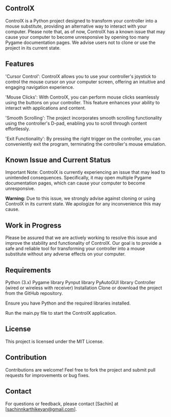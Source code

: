 **ControlX**
---------------

ControlX is a Python project designed to transform your controller into a mouse substitute, providing an alternative way to interact with your computer. Please note that, as of now, ControlX has a known issue that may cause your computer to become unresponsive by opening too many Pygame documentation pages. We advise users not to clone or use the project in its current state.

**Features**
---------------

'Cursor Control': ControlX allows you to use your controller's joystick to control the mouse cursor on your computer screen, offering an intuitive and engaging navigation experience.

'Mouse Clicks': With ControlX, you can perform mouse clicks seamlessly using the buttons on your controller. This feature enhances your ability to interact with applications and content.

'Smooth Scrolling': The project incorporates smooth scrolling functionality using the controller's D-pad, enabling you to scroll through content effortlessly.

'Exit Functionality': By pressing the right trigger on the controller, you can conveniently exit the program, terminating the controller's mouse emulation.

**Known Issue and Current Status**
-----------------------------------

Important Note: ControlX is currently experiencing an issue that may lead to unintended consequences. Specifically, it may open multiple Pygame documentation pages, which can cause your computer to become unresponsive.

**Warning:** Due to this issue, we strongly advise against cloning or using ControlX in its current state. We apologize for any inconvenience this may cause.

**Work in Progress**
----------------------

Please be assured that we are actively working to resolve this issue and improve the stability and functionality of ControlX. Our goal is to provide a safe and reliable tool for transforming your controller into a mouse substitute without any adverse effects on your computer.

**Requirements**
------------------

Python (3.x)
Pygame library
Pynput library
PyAutoGUI library
Controller (wired or wireless with receiver)
Installation
Clone or download the project from the GitHub repository.

Ensure you have Python and the required libraries installed.

Run the main.py file to start the ControlX application.

**License**
------------

This project is licensed under the MIT License.

**Contribution**
------------------

Contributions are welcome! Feel free to fork the project and submit pull requests for improvements or bug fixes.

**Contact**
-------------

For questions or feedback, please contact [Sachin] at [sachinnkarthikeyan@gmail.com].
